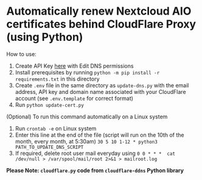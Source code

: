 # Automatically renew Nextcloud AIO certificates behind CloudFlare Proxy (using Python)

How to use:
1. Create API Key [here](https://dash.cloudflare.com/profile/api-tokens) with Edit DNS permissions
2. Install prerequisites by running `python -m pip install -r requirements.txt` in this directory
3. Create `.env` file in the same directory as `update-dns.py` with the email address, API key and domain name associated with your CloudFlare account (see `.env.template` for correct format)
4. Run `python update-cert.py`

(Optional) To run this command automatically on a Linux system
1. Run `crontab -e` on Linux system
2. Enter this line at the end of the file (script will run on the 10th of the month, every month, at 5:30am) `30 5 10 1-12 * python3 PATH_TO_UPDATE_DNS_SCRIPT`
3. If required, delete root user mail everyday using `0 0 * * *  cat /dev/null > /var/spool/mail/root 2>&1 > mailroot.log`

**Please Note: `cloudflare.py` code from `cloudflare-ddns` Python library**
